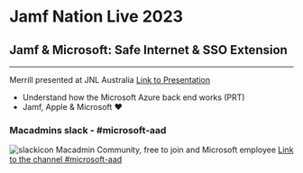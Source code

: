 # Jamf Nation Live 2023

## Jamf &amp; Microsoft: Safe Internet &amp; SSO Extension
---

Merrill presented at JNL Australia [Link to Presentation](https://github.com/merill/presentations/blob/main/2023-05-jamf/EnterpriseSSO-Jamf.pdf)
- Understand how the Microsoft Azure back end works (PRT)
- Jamf, Apple & Microsoft ❤️

### Macadmins slack - #microsoft-aad
![slackicon]([/path/to/img.jpg](https://imagedelivery.net/-IT6z0z0Ec5yEiYj3DvVjg/039eef8a99c75e0cf65b3d1707a5ae22dc9044be/public))
Macadmin Community, free to join and Microsoft employee
[Link to the channel #microsoft-aad](https://macadmins.slack.com/archives/C03PDM79GKG)

